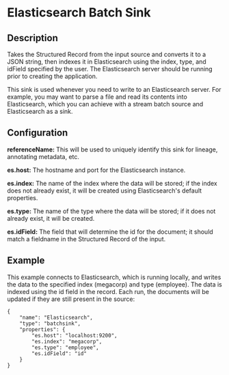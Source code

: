 # Elasticsearch Batch Sink


Description
-----------
Takes the Structured Record from the input source and converts it to a JSON string, then indexes it in
Elasticsearch using the index, type, and idField specified by the user. The Elasticsearch server should
be running prior to creating the application.

This sink is used whenever you need to write to an Elasticsearch server. For example, you
may want to parse a file and read its contents into Elasticsearch, which you can achieve
with a stream batch source and Elasticsearch as a sink.


Configuration
-------------
**referenceName:** This will be used to uniquely identify this sink for lineage, annotating metadata, etc.

**es.host:** The hostname and port for the Elasticsearch instance.

**es.index:** The name of the index where the data will be stored; if the index does not
already exist, it will be created using Elasticsearch's default properties.

**es.type:** The name of the type where the data will be stored; if it does not already
exist, it will be created.

**es.idField:** The field that will determine the id for the document; it should match a fieldname
in the Structured Record of the input.


Example
-------
This example connects to Elasticsearch, which is running locally, and writes the data to
the specified index (megacorp) and type (employee). The data is indexed using the id field
in the record. Each run, the documents will be updated if they are still present in the source:

    {
        "name": "Elasticsearch",
        "type": "batchsink",
        "properties": {
            "es.host": "localhost:9200",
            "es.index": "megacorp",
            "es.type": "employee",
            "es.idField": "id"
        }
    }
